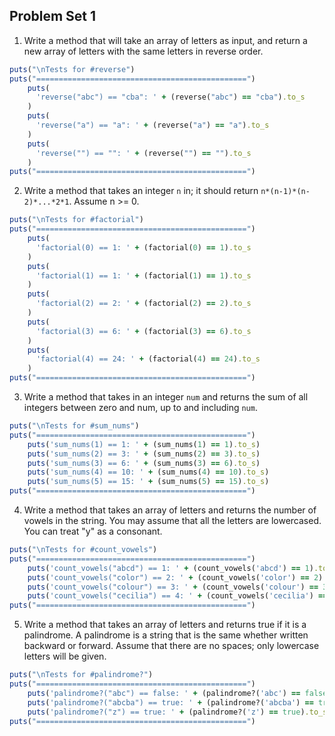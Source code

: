 ## Problem Set 1

1. Write a method that will take an array of letters as input, and
return a new array of letters with the same letters in reverse order.

```ruby
puts("\nTests for #reverse")
puts("===============================================")
    puts(
      'reverse("abc") == "cba": ' + (reverse("abc") == "cba").to_s
    )
    puts(
      'reverse("a") == "a": ' + (reverse("a") == "a").to_s
    )
    puts(
      'reverse("") == "": ' + (reverse("") == "").to_s
    )
puts("===============================================")
```

2. Write a method that takes an integer `n` in; it should return
`n*(n-1)*(n-2)*...*2*1`. Assume n >= 0.

```ruby
puts("\nTests for #factorial")
puts("===============================================")
    puts(
      'factorial(0) == 1: ' + (factorial(0) == 1).to_s
    )
    puts(
      'factorial(1) == 1: ' + (factorial(1) == 1).to_s
    )
    puts(
      'factorial(2) == 2: ' + (factorial(2) == 2).to_s
    )
    puts(
      'factorial(3) == 6: ' + (factorial(3) == 6).to_s
    )
    puts(
      'factorial(4) == 24: ' + (factorial(4) == 24).to_s
    )
puts("===============================================")
```

3. Write a method that takes in an integer `num` and returns the sum of
all integers between zero and num, up to and including `num`.

```ruby
puts("\nTests for #sum_nums")
puts("===============================================")
    puts('sum_nums(1) == 1: ' + (sum_nums(1) == 1).to_s)
    puts('sum_nums(2) == 3: ' + (sum_nums(2) == 3).to_s)
    puts('sum_nums(3) == 6: ' + (sum_nums(3) == 6).to_s)
    puts('sum_nums(4) == 10: ' + (sum_nums(4) == 10).to_s)
    puts('sum_nums(5) == 15: ' + (sum_nums(5) == 15).to_s)
puts("===============================================")
```

4. Write a method that takes an array of letters and returns the number
of vowels in the string. You may assume that all the letters are
lowercased. You can treat "y" as a consonant.

```ruby
puts("\nTests for #count_vowels")
puts("===============================================")
    puts('count_vowels("abcd") == 1: ' + (count_vowels('abcd') == 1).to_s)
    puts('count_vowels("color") == 2: ' + (count_vowels('color') == 2).to_s)
    puts('count_vowels("colour") == 3: ' + (count_vowels('colour') == 3).to_s)
    puts('count_vowels("cecilia") == 4: ' + (count_vowels('cecilia') == 4).to_s)
puts("===============================================")
```

5. Write a method that takes an array of letters and returns true if it
is a palindrome. A palindrome is a string that is the same whether written
backward or forward. Assume that there are no spaces; only lowercase
letters will be given.

```ruby
puts("\nTests for #palindrome?")
puts("===============================================")
    puts('palindrome?("abc") == false: ' + (palindrome?('abc') == false).to_s)
    puts('palindrome?("abcba") == true: ' + (palindrome?('abcba') == true).to_s)
    puts('palindrome?("z") == true: ' + (palindrome?('z') == true).to_s)
puts("===============================================")
```
